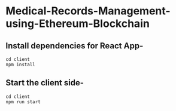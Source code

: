 # Medical-Records-Management-using-Ethereum-Blockchain

## Install dependencies for React App-
```
cd client
npm install
```

## Start the client side-
```
cd client
npm run start
```
